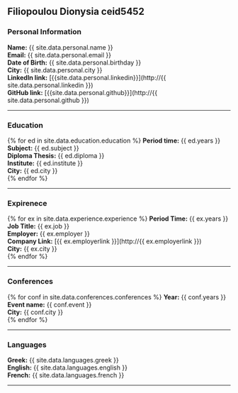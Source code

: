 ## Filiopoulou Dionysia ceid5452
### Personal Information

**Name:** {{ site.data.personal.name }}<br>
**Email:** {{ site.data.personal.email }}<br>
**Date of Birth:** {{ site.data.personal.birthday }}<br>
**City:** {{ site.data.personal.city }}<br>
**LinkedIn link:** [{{site.data.personal.linkedin}}](http://{{ site.data.personal.linkedin }})<br> 
**GitHub link:** [{{site.data.personal.github}}](http://{{ site.data.personal.github }}) <br>

_______________________


### Education

{% for ed in site.data.education.education %}
    **Period time:** {{ ed.years }} <br>
    **Subject:** {{ ed.subject }} <br>
    **Diploma Thesis:** {{ ed.diploma }} <br> 
    **Institute:** {{ ed.institute }} <br> 
    **City:** {{ ed.city }} <br>
{% endfor %}


_______________________


### Expirenece

{% for ex in site.data.experience.experience %}
   **Period Time:** {{ ex.years }} <br> 
   **Job Title:** {{ ex.job }} <br> 
   **Employer:** {{ ex.employer }} <br> 
   **Company Link:** [{{ ex.employerlink }}](http://{{ ex.employerlink }}) <br> 
   **City:** {{ ex.city }} <br> 
{% endfor %}

_______________________


### Conferences

{% for conf in site.data.conferences.conferences %}
   **Year:** {{ conf.years }}<br> 
   **Event name:** {{ conf.event }}<br> 
   **City:** {{ conf.city }}<br> 
{% endfor %}

_______________________


### Languages

**Greek:** {{ site.data.languages.greek }}<br>
**English:** {{ site.data.languages.english }}<br>
**French:** {{ site.data.languages.french }}<br>


_______________________
